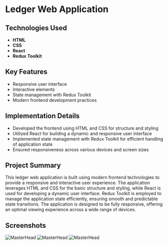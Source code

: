 # Ledger Web Application

## Technologies Used
- **HTML**
- **CSS**
- **React**
- **Redux Toolkit**

## Key Features
- Responsive user interface
- Interactive elements
- State management with Redux Toolkit
- Modern frontend development practices

## Implementation Details
- Developed the frontend using HTML and CSS for structure and styling
- Utilized React for building a dynamic and responsive user interface
- Implemented state management with Redux Toolkit for efficient handling of application state
- Ensured responsiveness across various devices and screen sizes

## Project Summary
This ledger web application is built using modern frontend technologies to provide a responsive and interactive user experience. The application leverages HTML and CSS for the basic structure and styling, while React is used for developing a dynamic user interface. Redux Toolkit is employed to manage the application state efficiently, ensuring smooth and predictable state transitions. The application is designed to be fully responsive, offering an optimal viewing experience across a wide range of devices.

## Screenshots
<img src="https://drive.google.com/uc?export=view&id=1wSu22eSA0hrQH0aBTzVT2wupld3ztH2b" alt="MasterHead">
<img src="https://drive.google.com/uc?export=view&id=1YdlqZ0CcZBI7wg99sRafcz1GYcnH6vhU" alt="MasterHead">
<img src="https://drive.google.com/uc?export=view&id=1gbJFu_nsyp8edbQRYcuJf2r9aP4JQdpQ" alt="MasterHead">
